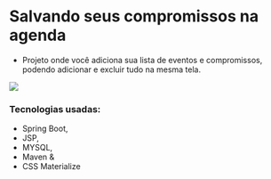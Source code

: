 # Salvando seus compromissos na agenda

- Projeto onde você adiciona sua lista de eventos e compromissos, podendo adicionar e excluir tudo na mesma tela.

<img src="https://i.imgur.com/r2dw6jB.jpg">


### Tecnologias usadas: 
- Spring Boot, 
- JSP, 
- MYSQL, 
- Maven & 
- CSS Materialize
